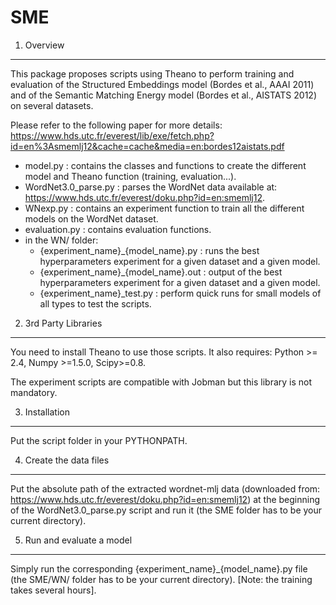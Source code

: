 SME
===

1. Overview
-----------------------------------------------------------------

This package proposes scripts using Theano to perform training and evaluation
of the Structured Embeddings model (Bordes et al., AAAI 2011) and of the
Semantic Matching Energy model (Bordes et al., AISTATS 2012) on several
datasets.

Please refer to the following paper for more details: 
https://www.hds.utc.fr/everest/lib/exe/fetch.php?id=en%3Asmemlj12&cache=cache&media=en:bordes12aistats.pdf

- model.py : contains the classes and functions to create the different model
             and Theano function (training, evaluation...).
- WordNet3.0_parse.py : parses the WordNet data available at:
                        https://www.hds.utc.fr/everest/doku.php?id=en:smemlj12.
- WNexp.py : contains an experiment function to train all the different models
             on the WordNet dataset.
- evaluation.py : contains evaluation functions.
- in the WN/ folder:
	* {experiment_name}_{model_name}.py : runs the best hyperparameters
					      experiment for a given dataset
                                              and a given model.
	* {experiment_name}_{model_name}.out : output of the best
					       hyperparameters experiment for a
					       given dataset and a given model.
	* {experiment_name}_test.py : perform quick runs for small models of
	                              all types to test the scripts.


2. 3rd Party Libraries
-----------------------------------------------------------------

You need to install Theano to use those scripts. It also requires:
Python >= 2.4, Numpy >=1.5.0, Scipy>=0.8.

The experiment scripts are compatible with Jobman but this library is not
mandatory.


3. Installation
-----------------------------------------------------------------

Put the script folder in your PYTHONPATH.


4. Create the data files
-----------------------------------------------------------------

Put the absolute path of the extracted wordnet-mlj data (downloaded from:
https://www.hds.utc.fr/everest/doku.php?id=en:smemlj12) at the beginning of the
WordNet3.0_parse.py script and run it (the SME folder has to be your current
directory).

5. Run and evaluate a model
-----------------------------------------------------------------

Simply run the corresponding {experiment_name}_{model_name}.py file (the
SME/WN/ folder has to be your current directory).  [Note: the training takes
several hours].
